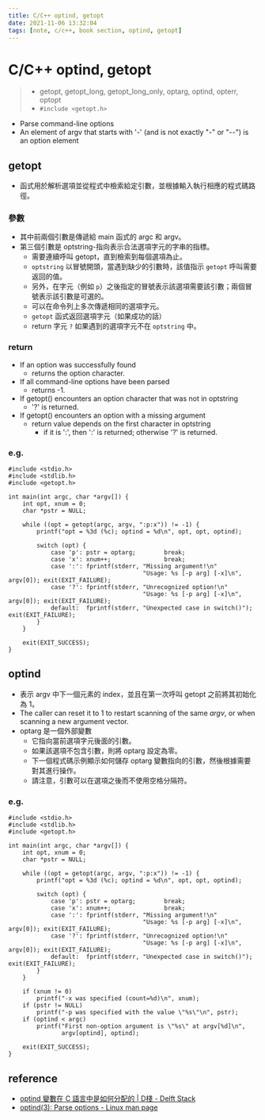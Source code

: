 ```yaml
---
title: C/C++ optind, getopt
date: 2021-11-06 13:32:04
tags: [note, c/c++, book section, optind, getopt]
---
```


# C/C++ optind, getopt
> - getopt, getopt_long, getopt_long_only, optarg, optind, opterr, optopt
> - `#include <getopt.h>`
- Parse command-line options
- An element of argv that starts with '-' (and is not exactly "-" or "--") is an option element
## getopt
- 函式用於解析選項並從程式中檢索給定引數，並根據輸入執行相應的程式碼路徑。
### 參數
- 其中前兩個引數是傳遞給 main 函式的 argc 和 argv。
- 第三個引數是 optstring-指向表示合法選項字元的字串的指標。
    - 需要連續呼叫 getopt，直到檢索到每個選項為止。
    - `optstring` 以冒號開頭，當遇到缺少的引數時，該值指示 `getopt` 呼叫需要返回的值。
    - 另外，在字元（例如 `p`）之後指定的冒號表示該選項需要該引數；兩個冒號表示該引數是可選的。
    - 可以在命令列上多次傳遞相同的選項字元。
    - `getopt` 函式返回選項字元（如果成功的話）
    - return 字元 `?` 如果遇到的選項字元不在 `optstring` 中。

### return
- If an option was successfully found
    - returns the option character.
- If all command-line options have been parsed
    - returns -1.
- If getopt() encounters an option character that was not in optstring
    - '?' is returned.
- If getopt() encounters an option with a missing argument
    - return value depends on the first character in optstring
        - if it is ':', then ':' is returned; otherwise '?' is returned.

### e.g.
```clike
#include <stdio.h>
#include <stdlib.h>
#include <getopt.h>

int main(int argc, char *argv[]) {
    int opt, xnum = 0;
    char *pstr = NULL;

    while ((opt = getopt(argc, argv, ":p:x")) != -1) {
        printf("opt = %3d (%c); optind = %d\n", opt, opt, optind);

        switch (opt) {
            case 'p': pstr = optarg;        break;
            case 'x': xnum++;               break;
            case ':': fprintf(stderr, "Missing argument!\n"
                                      "Usage: %s [-p arg] [-x]\n", argv[0]); exit(EXIT_FAILURE);
            case '?': fprintf(stderr, "Unrecognized option!\n"
                                      "Usage: %s [-p arg] [-x]\n", argv[0]); exit(EXIT_FAILURE);
            default:  fprintf(stderr, "Unexpected case in switch()"); exit(EXIT_FAILURE);
        }
    }

    exit(EXIT_SUCCESS);
}
```

## optind
- 表示 argv 中下一個元素的 index，並且在第一次呼叫 getopt 之前將其初始化為 1。
- The caller can reset it to 1 to restart scanning of the same _argv_, or when scanning a new argument vector.
- optarg 是一個外部變數
    - 它指向當前選項字元後面的引數。
    - 如果該選項不包含引數，則將 optarg 設定為零。
    - 下一個程式碼示例顯示如何儲存 optarg 變數指向的引數，然後根據需要對其進行操作。
    - 請注意，引數可以在選項之後而不使用空格分隔符。

### e.g.
```clike
#include <stdio.h>
#include <stdlib.h>
#include <getopt.h>

int main(int argc, char *argv[]) {
    int opt, xnum = 0;
    char *pstr = NULL;

    while ((opt = getopt(argc, argv, ":p:x")) != -1) {
        printf("opt = %3d (%c); optind = %d\n", opt, opt, optind);

        switch (opt) {
            case 'p': pstr = optarg;        break;
            case 'x': xnum++;               break;
            case ':': fprintf(stderr, "Missing argument!\n"
                                      "Usage: %s [-p arg] [-x]\n", argv[0]); exit(EXIT_FAILURE);
            case '?': fprintf(stderr, "Unrecognized option!\n"
                                      "Usage: %s [-p arg] [-x]\n", argv[0]); exit(EXIT_FAILURE);
            default:  fprintf(stderr, "Unexpected case in switch()"); exit(EXIT_FAILURE);
        }
    }

    if (xnum != 0)
        printf("-x was specified (count=%d)\n", xnum);
    if (pstr != NULL)
        printf("-p was specified with the value \"%s\"\n", pstr);
    if (optind < argc)
        printf("First non-option argument is \"%s\" at argv[%d]\n",
               argv[optind], optind);

    exit(EXIT_SUCCESS);
}
```
## reference
- [optind 變數在 C 語言中是如何分配的 | D棧 - Delft Stack](https://www.delftstack.com/zh-tw/howto/c/optind-in-c/)
- [optind(3): Parse options - Linux man page](https://linux.die.net/man/3/optind)
